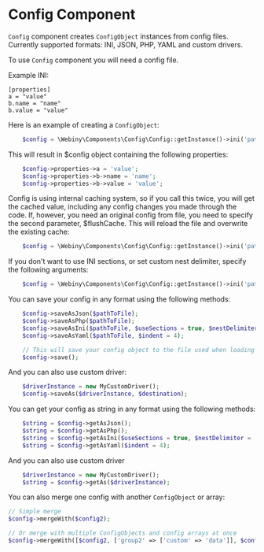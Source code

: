 Config Component
=====================
`Config` component creates `ConfigObject` instances from config files.
Currently supported formats: INI, JSON, PHP, YAML and custom drivers.

To use `Config` component you will need a config file.

Example INI:

    [properties]
    a = "value"
    b.name = "name"
    b.value = "value"

Here is an example of creating a `ConfigObject`:
```php
    $config = \Webiny\Components\Config\Config::getInstance()->ini('path/to/file.ini');
```

This will result in $config object containing the following properties:

```php
    $config->properties->a = 'value';
    $config->properties->b->name = 'name';
    $config->properties->b->value = 'value';
```

Config is using internal caching system, so if you call this twice, you will get the cached value, including any config changes you made through the code.
If, however, you need an original config from file, you need to specify the second parameter, $flushCache. This will reload the file and overwrite the existing cache:

```php
    $config = \Webiny\Components\Config\Config::getInstance()->ini('path/to/file.ini', true);
```

If you don't want to use INI sections, or set custom nest delimiter, specify the following arguments:
```php
    $config = \Webiny\Components\Config\Config::getInstance()->ini('path/to/file.ini', false, false, '_');
```

You can save your config in any format using the following methods:
```php
    $config->saveAsJson($pathToFile);
    $config->saveAsPhp($pathToFile);
    $config->saveAsIni($pathToFile, $useSections = true, $nestDelimiter = '.');
    $config->saveAsYaml($pathToFile, $indent = 4);

    // This will save your config object to the file used when loading config
    $config->save();
```

And you can also use custom driver:
```php
    $driverInstance = new MyCustomDriver();
    $config->saveAs($driverInstance, $destination);
```

You can get your config as string in any format using the following methods:
```php
    $string = $config->getAsJson();
    $string = $config->getAsPhp();
    $string = $config->getAsIni($useSections = true, $nestDelimiter = '.');
    $string = $config->getAsYaml($indent = 4);
```
And you can also use custom driver

```php
    $driverInstance = new MyCustomDriver();
    $string = $config->getAs($driverInstance);
```

You can also merge one config with another `ConfigObject` or array:
```php
// Simple merge
$config->mergeWith($config2);

// Or merge with multiple ConfigObjects and config arrays at once
$config->mergeWith([$config2, ['group2' => ['custom' => 'data']], $config3]);
```



